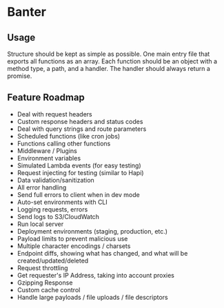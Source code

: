 # Banter

## Usage

Structure should be kept as simple as possible. One main entry file that exports all functions as an array. Each function should be an object with a method type, a path, and a handler. The handler should always return a promise.

## Feature Roadmap

- Deal with request headers
- Custom response headers and status codes
- Deal with query strings and route parameters
- Scheduled functions (like cron jobs)
- Functions calling other functions
- Middleware / Plugins
- Environment variables
- Simulated Lambda events (for easy testing)
- Request injecting for testing (similar to Hapi)
- Data validation/sanitization
- All error handling
- Send full errors to client when in dev mode
- Auto-set environments with CLI
- Logging requests, errors
- Send logs to S3/CloudWatch
- Run local server
- Deployment environments (staging, production, etc.)
- Payload limits to prevent malicious use
- Multiple character encodings / charsets
- Endpoint diffs, showing what has changed, and what will be created/updated/deleted
- Request throttling
- Get requester's IP Address, taking into account proxies
- Gzipping Response
- Custom cache control
- Handle large payloads / file uploads / file descriptors
